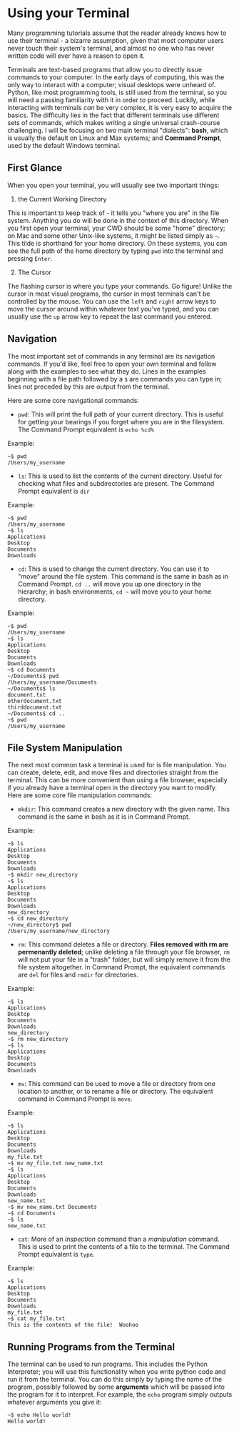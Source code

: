 # Using your Terminal

Many programming tutorials assume that the reader already knows how to use their terminal - a bizarre assumption, given
that most computer users never touch their system's terminal, and almost no one who has never written code will ever
have a reason to open it.

Terminals are text-based programs that allow you to directly issue commands to your computer.  In the early days of
computing, this was the only way to interact with a computer; visual desktops were unheard of.  Python, like most
programming tools, is still used from the terminal, so you will need a passing familiarity with it in order to proceed.
Luckily, while interacting with terminals *can* be very complex, it is very easy to acquire the basics.  The difficulty
lies in the fact that different terminals use different sets of commands, which makes writing a single universal
crash-course challenging.  I will be focusing on two main terminal "dialects": **bash**, which is usually the default
on Linux and Max systems; and **Command Prompt**, used by the default Windows terminal.

## First Glance

When you open your terminal, you will usually see two important things:

1. the Current Working Directory

This is important to keep track of - it tells you "where you are" in the file system.  Anything you do will be done in
the context of this directory.  When you first open your terminal, your CWD should be some "home" directory; on Mac and
some other Unix-like systems, it might be listed simply as `~`.  This tilde is shorthand for your home directory.  On
these systems, you can see the full path of the home directory by typing `pwd` into the terminal and pressing
`Enter`.

2. The Cursor

The flashing cursor is where you type your commands.  Go figure!  Unlike the cursor in most visual programs, the
cursor in most terminals can't be controlled by the mouse.  You can use the `left` and `right` arrow keys to move the
cursor around within whatever text you've typed, and you can usually use the `up` arrow key to repeat the last command
you entered.

## Navigation

The most important set of commands in any terminal are its navigation commands.  If you'd like, feel free to open your
own terminal and follow along with the examples to see what they do.  Lines in the examples beginning with a file path
followed by a `$` are commands you can type in; lines not preceded by this are output from the terminal.

Here are some core navigational commands:

- `pwd`: This will print the full path of your current directory.  This is useful for getting your bearings if you
forget where you are in the filesystem.  The Command Prompt equivalent is `echo %cd%`

Example:
```
~$ pwd
/Users/my_username
```

- `ls`: This is used to list the contents of the current directory.  Useful for checking what files and subdirectories
are present.  The Command Prompt equivalent is `dir`

Example:
```
~$ pwd
/Users/my_username
~$ ls
Applications
Desktop
Documents
Downloads
```

- `cd`: This is used to change the current directory.  You can use it to "move" around the file system.  This command
is the same in bash as in Command Prompt.  `cd ..` will move you up one directory in the hierarchy; in bash
environments, `cd ~` will move you to your home directory.

Example:
```
~$ pwd
/Users/my_username
~$ ls
Applications
Desktop
Documents
Downloads
~$ cd Documents
~/Documents$ pwd
/Users/my_username/Documents
~/Documents$ ls
document.txt
otherdocument.txt
thirddocument.txt
~/Documents$ cd ..
~$ pwd
/Users/my_username
```

## File System Manipulation

The next most common task a terminal is used for is file manipulation.  You can create, delete, edit, and move files
and directories straight from the terminal.  This can be more convenient than using a file browser, especially if you
already have a terminal open in the directory you want to modify.  Here are some core file manipulation commands:

- `mkdir`: This command creates a new directory with the given name.  This command is the same in bash as it is in
Command Prompt.

Example:
```
~$ ls
Applications
Desktop
Documents
Downloads
~$ mkdir new_directory
~$ ls
Applications
Desktop
Documents
Downloads
new_directory
~$ cd new_directory
~/new_directory$ pwd
/Users/my_username/new_directory
```

- `rm`: This command deletes a file or directory.  **Files removed with rm are permenantly deleted**; unlike deleting a
file through your file browser, `rm` will not put your file in a "trash" folder, but will simply remove it from the file
system altogether.  In Command Prompt, the equivalent commands are `del` for files and `rmdir` for directories.

Example:
```
~$ ls
Applications
Desktop
Documents
Downloads
new_directory
~$ rm new_directory
~$ ls
Applications
Desktop
Documents
Downloads
```

- `mv`: This command can be used to move a file or directory from one location to another, or to rename a file or
directory.  The equivalent command in Command Prompt is `move`.

Example:
```
~$ ls
Applications
Desktop
Documents
Downloads
my_file.txt
~$ mv my_file.txt new_name.txt
~$ ls
Applications
Desktop
Documents
Downloads
new_name.txt
~$ mv new_name.txt Documents
~$ cd Documents
~$ ls
new_name.txt
```

- `cat`: More of an *inspection* command than a *manipulation* command.  This is used to print the contents of a file
to the terminal.  The Command Prompt equivalent is `type`.

Example:
```
~$ ls
Applications
Desktop
Documents
Downloads
my_file.txt
~$ cat my_file.txt
This is the contents of the file!  Woohoo
```

## Running Programs from the Terminal

The terminal can be used to run programs.  This includes the Python Interpreter; you will use this functionality when
you write python code and run it from the terminal.  You can do this simply by typing the name of the program, possibly
followed by some **arguments** which will be passed into the program for it to interpret.  For example, the `echo`
program simply outputs whatever arguments you give it:

```
~$ echo Hello world!
Hello world!
```